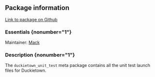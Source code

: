 <div id='duckietown_unit_test-autogenerated' markdown='1'>


<!-- do not edit this file, autogenerated -->

## Package information 

[Link to package on Github](github:org=duckietown,repo=Software,path=70-convenience-packages/duckietown_unit_test,branch=master18)

### Essentials {nonumber="1"}

Maintainer: [Mack](mailto:mack@duckietown.org)

### Description {nonumber="1"}

The `duckietown_unit_test` meta package contains all the unit test launch files for Duckietown.



</div>

